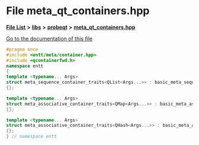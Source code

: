 

# File meta\_qt\_containers.hpp

[**File List**](files.md) **>** [**libs**](dir_6719ab1f1f7655efc2fa43f7eb574fd1.md) **>** [**probeqt**](dir_22ab9f3959c1273824a5221c73ee839d.md) **>** [**meta\_qt\_containers.hpp**](meta__qt__containers_8hpp.md)

[Go to the documentation of this file](meta__qt__containers_8hpp.md)


```C++
#pragma once
#include <entt/meta/container.hpp>
#include <qcontainerfwd.h>
namespace entt
{
template <typename... Args>
struct meta_sequence_container_traits<QList<Args...>> : basic_meta_sequence_container_traits<QList<Args...>>
{};

template <typename... Args>
struct meta_associative_container_traits<QMap<Args...>> : basic_meta_associative_container_traits<QMap<Args...>>
{};

template <typename... Args>
struct meta_associative_container_traits<QHash<Args...>> : basic_meta_associative_container_traits<QHash<Args...>>
{};
} // namespace entt
```


